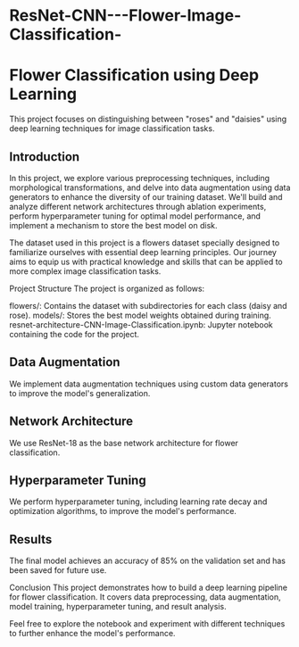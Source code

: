 # ResNet-CNN---Flower-Image-Classification-

# Flower Classification using Deep Learning

This project focuses on distinguishing between "roses" and "daisies" using deep learning techniques for image classification tasks.

## Introduction

In this project, we explore various preprocessing techniques, including morphological transformations, and delve into data augmentation using data generators to enhance the diversity of our training dataset. We'll build and analyze different network architectures through ablation experiments, perform hyperparameter tuning for optimal model performance, and implement a mechanism to store the best model on disk.

The dataset used in this project is a flowers dataset specially designed to familiarize ourselves with essential deep learning principles. Our journey aims to equip us with practical knowledge and skills that can be applied to more complex image classification tasks.


Project Structure
The project is organized as follows:

flowers/: Contains the dataset with subdirectories for each class (daisy and rose).
models/: Stores the best model weights obtained during training.
resnet-architecture-CNN-Image-Classification.ipynb: Jupyter notebook containing the code for the project.

## Data Augmentation
We implement data augmentation techniques using custom data generators to improve the model's generalization.

## Network Architecture
We use ResNet-18 as the base network architecture for flower classification.

## Hyperparameter Tuning
We perform hyperparameter tuning, including learning rate decay and optimization algorithms, to improve the model's performance.

## Results
The final model achieves an accuracy of 85% on the validation set and has been saved for future use.

Conclusion
This project demonstrates how to build a deep learning pipeline for flower classification. It covers data preprocessing, data augmentation, model training, hyperparameter tuning, and result analysis.

Feel free to explore the notebook and experiment with different techniques to further enhance the model's performance.
